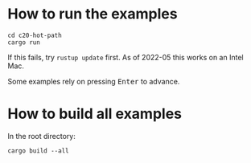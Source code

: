 # How to run the examples

```
cd c20-hot-path
cargo run
```

If this fails, try `rustup update` first. As of 2022-05 this works on an Intel Mac.

Some examples rely on pressing <kbd>Enter</kbd> to advance.

# How to build all examples

In the root directory:

```
cargo build --all
```
